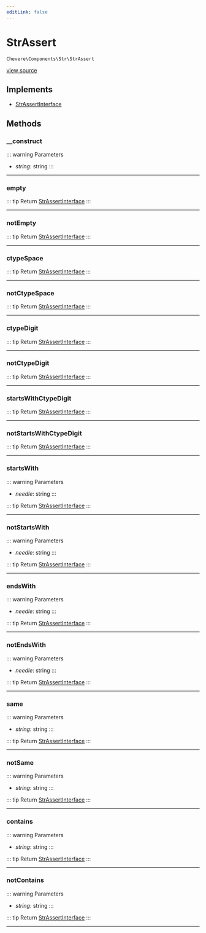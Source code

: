 ```yaml
---
editLink: false
---
```


# StrAssert

`Chevere\Components\Str\StrAssert`

[view source](https://github.com/chevere/chevere/blob/master/src/Chevere/Components/Str/StrAssert.php)

## Implements

- [StrAssertInterface](../../Interfaces/Str/StrAssertInterface.md)

## Methods

### __construct

::: warning Parameters
- *string*: string
:::

---

### empty

::: tip Return
[StrAssertInterface](../../Interfaces/Str/StrAssertInterface.md)
:::

---

### notEmpty

::: tip Return
[StrAssertInterface](../../Interfaces/Str/StrAssertInterface.md)
:::

---

### ctypeSpace

::: tip Return
[StrAssertInterface](../../Interfaces/Str/StrAssertInterface.md)
:::

---

### notCtypeSpace

::: tip Return
[StrAssertInterface](../../Interfaces/Str/StrAssertInterface.md)
:::

---

### ctypeDigit

::: tip Return
[StrAssertInterface](../../Interfaces/Str/StrAssertInterface.md)
:::

---

### notCtypeDigit

::: tip Return
[StrAssertInterface](../../Interfaces/Str/StrAssertInterface.md)
:::

---

### startsWithCtypeDigit

::: tip Return
[StrAssertInterface](../../Interfaces/Str/StrAssertInterface.md)
:::

---

### notStartsWithCtypeDigit

::: tip Return
[StrAssertInterface](../../Interfaces/Str/StrAssertInterface.md)
:::

---

### startsWith

::: warning Parameters
- *needle*: string
:::

::: tip Return
[StrAssertInterface](../../Interfaces/Str/StrAssertInterface.md)
:::

---

### notStartsWith

::: warning Parameters
- *needle*: string
:::

::: tip Return
[StrAssertInterface](../../Interfaces/Str/StrAssertInterface.md)
:::

---

### endsWith

::: warning Parameters
- *needle*: string
:::

::: tip Return
[StrAssertInterface](../../Interfaces/Str/StrAssertInterface.md)
:::

---

### notEndsWith

::: warning Parameters
- *needle*: string
:::

::: tip Return
[StrAssertInterface](../../Interfaces/Str/StrAssertInterface.md)
:::

---

### same

::: warning Parameters
- *string*: string
:::

::: tip Return
[StrAssertInterface](../../Interfaces/Str/StrAssertInterface.md)
:::

---

### notSame

::: warning Parameters
- *string*: string
:::

::: tip Return
[StrAssertInterface](../../Interfaces/Str/StrAssertInterface.md)
:::

---

### contains

::: warning Parameters
- *string*: string
:::

::: tip Return
[StrAssertInterface](../../Interfaces/Str/StrAssertInterface.md)
:::

---

### notContains

::: warning Parameters
- *string*: string
:::

::: tip Return
[StrAssertInterface](../../Interfaces/Str/StrAssertInterface.md)
:::

---
